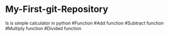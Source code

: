 # My-First-git-Repository
Is is simple calculator in python
  #Function
    #Add function 
    #Subtract function
    #Multiply function
    #Divided function

